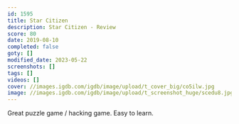 ```yaml
---
id: 1595
title: Star Citizen
description: Star Citizen - Review
score: 80
date: 2019-08-10
completed: false
goty: []
modified_date: 2023-05-22
screenshots: []
tags: []
videos: []
cover: //images.igdb.com/igdb/image/upload/t_cover_big/co5ilw.jpg
image: //images.igdb.com/igdb/image/upload/t_screenshot_huge/scedu8.jpg
---
```

Great puzzle game / hacking game. Easy to learn.